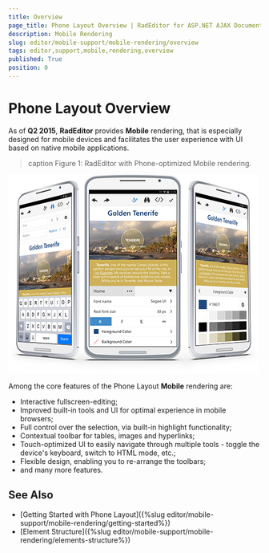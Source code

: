 ```yaml
---
title: Overview
page_title: Phone Layout Overview | RadEditor for ASP.NET AJAX Documentation
description: Mobile Rendering
slug: editor/mobile-support/mobile-rendering/overview
tags: editor,support,mobile,rendering,overview
published: True
position: 0
---
```


# Phone Layout Overview

As of **Q2 2015**, **RadEditor** provides **Mobile** rendering, that is especially designed for mobile devices and facilitates the user experience with UI based on native mobile applications.

>caption Figure 1: RadEditor with Phone-optimized Mobile rendering. 

![](./images/AdaptiveEditor_Presentation.png)

Among the core features of the Phone Layout **Mobile** rendering are:

* Interactive fullscreen-editing;
* Improved built-in tools and UI for optimal experience in mobile browsers;
* Full control over the selection, via built-in highlight functionality;
* Contextual toolbar for tables, images and hyperlinks;
* Touch-optimized UI to easily navigate through multiple tools - toggle the device's keyboard, switch to HTML mode, etc.;
* Flexible design, enabling you to re-arrange the toolbars;
* and many more features.

<!-- * Mobile UI comfortable not only for Phones, but also for Tablets; -->

## See Also

* [Getting Started with Phone Layout]({%slug editor/mobile-support/mobile-rendering/getting-started%})
* [Element Structure]({%slug editor/mobile-support/mobile-rendering/elements-structure%})
